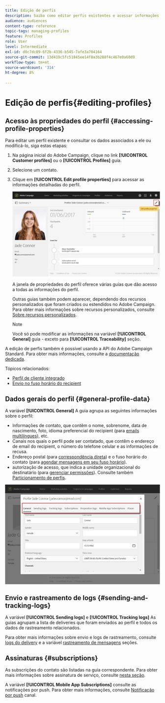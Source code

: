 ```yaml
---
title: Edição de perfis
description: Saiba como editar perfis existentes e acessar informações de contato, canais preferenciais, logs de rastreamento, assinaturas, etc.
audience: audiences
content-type: reference
topic-tags: managing-profiles
feature: Profiles
role: User
level: Intermediate
exl-id: d0c7dc09-6f2b-4336-b545-7afe3a704164
source-git-commit: 13d419c5fc51845ee14f8a3b288f4c467e0a60d9
workflow-type: tm+mt
source-wordcount: '314'
ht-degree: 8%

---
```


# Edição de perfis{#editing-profiles}

## Acesso às propriedades do perfil {#accessing-profile-properties}

Para editar um perfil existente e consultar os dados associados a ele ou modificá-lo, siga estas etapas:

1. Na página inicial do Adobe Campaign, clique no link **[!UICONTROL Customer profiles]** ou o **[!UICONTROL Profiles]** guia.
1. Selecione um contato.
1. Clique em **[!UICONTROL Edit profile properties]** para acessar as informações detalhadas do perfil.

   ![](assets/profile_creation2.png)

   A janela de propriedades do perfil oferece várias guias que dão acesso a todas as informações do perfil.

   Outras guias também podem aparecer, dependendo dos recursos personalizados que foram criados ou estendidos no Adobe Campaign. Para obter mais informações sobre recursos personalizados, consulte [Sobre recursos personalizados](../../developing/using/data-model-concepts.md).

   >[!NOTE]
   >
   >Você só pode modificar as informações na variável **[!UICONTROL General]** guia - exceto para **[!UICONTROL Traceability]** seção.

A edição de perfis também é possível usando a API do Adobe Campaign Standard. Para obter mais informações, consulte a [documentação dedicada](../../api/using/updating-profiles.md).

Tópicos relacionados:

* [Perfil de cliente integrado](../../audiences/using/integrated-customer-profile.md)
* [Envio no fuso horário do recipient](../../sending/using/sending-messages-at-the-recipient-s-time-zone.md)

## Dados gerais do perfil {#general-profile-data}

A variável **[!UICONTROL General]** A guia agrupa as seguintes informações sobre o perfil:

* Informações de contato, que contêm o nome, sobrenome, data de nascimento, foto, idioma preferencial do recipient (para [emails multilíngues](../../channels/using/creating-a-multilingual-email.md)), etc.
* Canais nos quais o perfil pode ser contatado, que contêm o endereço de email do recipient, o número do telefone celular e as informações de recusa.
* Endereço postal (para [correspondência direta](../../channels/using/about-direct-mail.md)) e o fuso horário do contato (para [agendar mensagens em seu fuso horário](../../sending/using/sending-messages-at-the-recipient-s-time-zone.md)).
* autorização de acesso, que indica a unidade organizacional do destinatário (para [gerenciar permissões](../../administration/using/about-access-management.md)). Consulte também [Particionamento de perfis](../../administration/using/organizational-units.md#partitioning-profiles).

![](assets/profile_creation4.png)

## Envio e rastreamento de logs {#sending-and-tracking-logs}

A variável **[!UICONTROL Sending logs]** e **[!UICONTROL Tracking logs]** As guias agrupam a lista de deliveries que foram enviados ao perfil e todos os dados de rastreamento relacionados.

Para obter mais informações sobre envio e logs de rastreamento, consulte [logs do delivery](../../sending/using/monitoring-a-delivery.md#delivery-logs) e a variável [rastreamento de mensagens](../../sending/using/tracking-messages.md) seções.

## Assinaturas {#subscriptions}

As subscrições do contato são listadas na guia correspondente. Para obter mais informações sobre assinatura de serviço, consulte [nesta seção](../../audiences/using/about-subscriptions.md).

A variável **[!UICONTROL Mobile App Subscriptions]** consulte as notificações por push. Para obter mais informações, consulte [Notificação por push](../../channels/using/about-push-notifications.md) canal.
